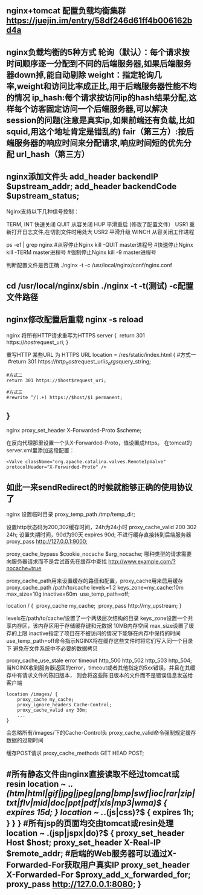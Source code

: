 nginx+tomcat 配置负载均衡集群  
https://juejin.im/entry/58df246d61ff4b006162bd4a
--------------------------------------------------------------------------------------
nginx负载均衡的5种方式
轮询（默认）：每个请求按时间顺序逐一分配到不同的后端服务器,如果后端服务器down掉,能自动剔除
weight：指定轮询几率,weight和访问比率成正比,用于后端服务器性能不均的情况
ip_hash:每个请求按访问ip的hash结果分配,这样每个访客固定访问一个后端服务器,可以解决session的问题(注意是真实ip,如果前端还有负载,比如squid,用这个地址肯定是错乱的)
fair（第三方）:按后端服务器的响应时间来分配请求,响应时间短的优先分配
url_hash（第三方）
--------------------------------------------------------------------------------------
nginx添加文件头
add_header backendIP $upstream_addr;
add_header backendCode $upstream_status;
--------------------------------------------------------------------------------------
Nginx支持以下几种信号控制：

TERM, INT 快速关闭
QUIT 从容关闭
HUP 平滑重启  (修改了配置文件）
USR1 重新打开日志文件,在切割文件时用处大
USR2 平滑升级
WINCH 从容关闭工作进程

ps -ef | grep nginx
#从容停止Nginx
kill -QUIT master进程号
#快速停止Nginx
kill -TERM master进程号
#强制停止Nginx
kill -9 master进程号

判断配置文件是否正确
./nginx -t -c /usr/local/nginx/conf/nginx.conf

cd  /usr/local/nginx/sbin
./nginx -t -t(测试) -c配置文件路径
--------------------------------------------------------------------------------------
nginx修改配置后重载
nginx -s reload
--------------------------------------------------------------------------------------
nginx
将所有HTTP请求重写为HTTPS
server {
​    return 301 https://$host$request_uri;
}

重写HTTP 某些URL 为 HTTPS URL
location = /res/static/index.html {
​    #方式一
​    #return 301 https://$http_host$request_uri$is_args$query_string;

    #方式二
    return 301 https://$host$request_uri;
    
    #方式三
    #rewrite ^/(.+) https://$host/$1 permanent;
}
--------------------------------------------------------------------------------------
nginx
proxy_set_header X-Forwarded-Proto $scheme;

在反向代理那里设置一个头X-Forwarded-Proto，值设置成https。
在tomcat的server.xml里添加这段配置：
```
<Valve className="org.apache.catalina.valves.RemoteIpValve" protocolHeader="X-Forwarded-Proto" />
```
如此一来sendRedirect的时候就能够正确的使用协议了
--------------------------------------------------------------------------------------
nginx
设置临时目录
proxy_temp_path /tmp/temp_dir;

设置http状态码为200,302缓存时间，24h为24小时
proxy_cache_valid 200 302 24h;
设置失期时间，90d为90天
expires 90d;
不进行缓存直接转到后端服务器
proxy_pass http://127.0.0.1:9000;

proxy_cache_bypass $cookie_nocache $arg_nocache; 哪种类型的请求需要向服务器请求而不是尝试首先在缓存中查找
http://www.example.com/?nocache=true

proxy_cache_path用来设置缓存的路径和配置，proxy_cache用来启用缓存
proxy_cache_path /path/to/cache levels=1:2 keys_zone=my_cache:10m max_size=10g inactive=60m
​                 use_temp_path=off;

location / {
​      proxy_cache my_cache;
​      proxy_pass http://my_upstream;
}

levels在/path/to/cache/设置了一个两级层次结构的目录
keys_zone设置一个共享内存区，该内存区用于存储缓存键和元数据 10MB内存空间
max_size设置了缓存的上限
inactive指定了项目在不被访问的情况下能够在内存中保持的时间
use_temp_path=off命令指示NGINX将在缓存这些文件时将它们写入同一个目录下 避免在文件系统中不必要的数据拷贝

proxy_cache_use_stale error timeout http_500 http_502 http_503 http_504;
当NGINX收到服务器返回的error，timeout或者其他指定的5xx错误，并且在其缓存中有请求文件的陈旧版本，
则会将这些陈旧版本的文件而不是错误信息发送给客户端
```
location /images/ {
    proxy_cache my_cache;
    proxy_ignore_headers Cache-Control;
    proxy_cache_valid any 30m;
    ...
}
```
会忽略所有/images/下的Cache-Control头
proxy_cache_valid命令强制规定缓存数据的过期时间

缓存POST请求
proxy_cache_methods GET HEAD POST;

#所有静态文件由nginx直接读取不经过tomcat或resin
location ~ .*.(htm|html|gif|jpg|jpeg|png|bmp|swf|ioc|rar|zip|txt|flv|mid|doc|ppt|pdf|xls|mp3|wma)$
{ expires 15d; }
location ~ .*.(js|css)?$
{ expires 1h; }
}
}
#所有jsp的页面均交由tomcat或resin处理
location ~ .(jsp|jspx|do)?$ {
proxy_set_header Host $host;
proxy_set_header X-Real-IP $remote_addr;
#后端的Web服务器可以通过X-Forwarded-For获取用户真实IP
proxy_set_header X-Forwarded-For $proxy_add_x_forwarded_for;
proxy_pass http://127.0.0.1:8080;
}
--------------------------------------------------------------------------------------
